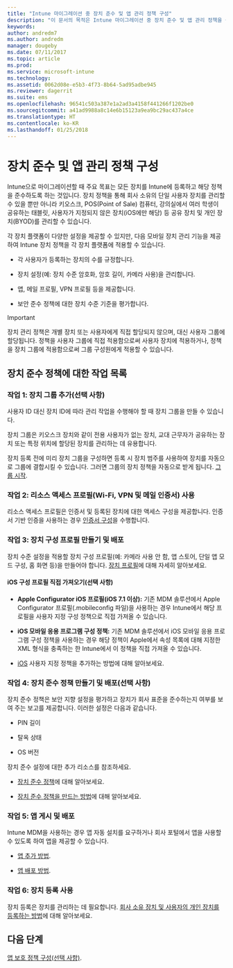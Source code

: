 ```yaml
---
title: "Intune 마이그레이션 중 장치 준수 및 앱 관리 정책 구성"
description: "이 문서의 목적은 Intune 마이그레이션 중 장치 준수 및 앱 관리 정책을 구성하는 데 필요한 단계를 제공하는 것입니다."
keywords: 
author: andredm7
ms.author: andredm
manager: dougeby
ms.date: 07/11/2017
ms.topic: article
ms.prod: 
ms.service: microsoft-intune
ms.technology: 
ms.assetid: 0062d08e-e5b3-4f73-8b64-5ad95adbe945
ms.reviewer: dagerrit
ms.suite: ems
ms.openlocfilehash: 96541c503a387e1a2ad3a4158f441266f1202be0
ms.sourcegitcommit: a41ad9988a8c14e6b15123a9ea9bc29ac437a4ce
ms.translationtype: HT
ms.contentlocale: ko-KR
ms.lasthandoff: 01/25/2018
---
```

# <a name="configure-device-compliance-and-app-management-policies"></a>장치 준수 및 앱 관리 정책 구성

Intune으로 마이그레이션할 때 주요 목표는 모든 장치를 Intune에 등록하고 해당 정책을 준수하도록 하는 것입니다. 장치 정책을 통해 회사 소유의 단일 사용자 장치를 관리할 수 있을 뿐만 아니라 키오스크, POS(Point of Sale) 컴퓨터, 강의실에서 여러 학생이 공유하는 태블릿, 사용자가 지정되지 않은 장치(iOS에만 해당) 등 공유 장치 및 개인 장치(BYOD)를 관리할 수 있습니다.

각 장치 플랫폼이 다양한 설정을 제공할 수 있지만, 다음 모바일 장치 관리 기능을 제공하여 Intune 장치 정책을 각 장치 플랫폼에 적용할 수 있습니다.

-   각 사용자가 등록하는 장치의 수를 규정합니다.

-   장치 설정(예: 장치 수준 암호화, 암호 길이, 카메라 사용)을 관리합니다.

-   앱, 메일 프로필, VPN 프로필 등을 제공합니다.

-   보안 준수 정책에 대한 장치 수준 기준을 평가합니다.

> [!IMPORTANT]
> 장치 관리 정책은 개별 장치 또는 사용자에게 직접 할당되지 않으며, 대신 사용자 그룹에 할당됩니다. 정책을 사용자 그룹에 직접 적용함으로써 사용자 장치에 적용하거나, 정책을 장치 그룹에 적용함으로써 그룹 구성원에게 적용할 수 있습니다.

## <a name="task-list-for-device-compliance-policies"></a>장치 준수 정책에 대한 작업 목록

### <a name="task-1-add-device-groups-optional"></a>작업 1: 장치 그룹 추가(선택 사항)

사용자 ID 대신 장치 ID에 따라 관리 작업을 수행해야 할 때 장치 그룹을 만들 수 있습니다.

장치 그룹은 키오스크 장치와 같이 전용 사용자가 없는 장치, 교대 근무자가 공유하는 장치 또는 특정 위치에 할당된 장치를 관리하는 데 유용합니다.

장치 등록 전에 미리 장치 그룹을 구성하면 등록 시 장치 범주를 사용하여 장치를 자동으로 그룹에 결합시킬 수 있습니다. 그러면 그룹의 장치 정책을 자동으로 받게 됩니다. [그룹 시작](groups-get-started.md).

### <a name="task-2-use-resource-access-profiles-wi-fi-vpn-and-email-certificates"></a>작업 2: 리소스 액세스 프로필(Wi-Fi, VPN 및 메일 인증서) 사용

리소스 액세스 프로필은 인증서 및 등록된 장치에 대한 액세스 구성을 제공합니다. 인증서 기반 인증을 사용하는 경우 [인증서 구성](certificates-configure.md)을 수행합니다.

### <a name="task-3-create-and-deploy-device-configuration-profiles"></a>작업 3: 장치 구성 프로필 만들기 및 배포

장치 수준 설정을 적용할 장치 구성 프로필(예: 카메라 사용 안 함, 앱 스토어, 단일 앱 모드 구성, 홈 화면 등)을 만들어야 합니다. [장치 프로필](device-profiles.md)에 대해 자세히 알아보세요.

####  <a name="directly-import-ios-configuration-profiles-optional"></a>iOS 구성 프로필 직접 가져오기(선택 사항)

-   **Apple Configurator iOS 프로필(iOS 7.1 이상):** 기존 MDM 솔루션에서 Apple Configurator 프로필(.mobileconfig 파일)을 사용하는 경우 Intune에서 해당 프로필을 사용자 지정 구성 정책으로 직접 가져올 수 있습니다.

-   **iOS 모바일 응용 프로그램 구성 정책:** 기존 MDM 솔루션에서 iOS 모바일 응용 프로그램 구성 정책을 사용하는 경우 해당 정책이 Apple에서 속성 목록에 대해 지정한 XML 형식을 충족하는 한 Intune에서 이 정책을 직접 가져올 수 있습니다.

- [iOS](custom-settings-ios.md) 사용자 지정 정책을 추가하는 방법에 대해 알아보세요.

### <a name="task-4-create-and-deploy-device-compliance-policies-optional"></a>작업 4: 장치 준수 정책 만들기 및 배포(선택 사항)

장치 준수 정책은 보안 지향 설정을 평가하고 장치가 회사 표준을 준수하는지 여부를 보여 주는 보고를 제공합니다. 이러한 설정은 다음과 같습니다.

-   PIN 길이

-   탈옥 상태

-   OS 버전

장치 준수 설정에 대한 추가 리소스를 참조하세요.

-   [장치 준수 정책](device-compliance.md)에 대해 알아보세요.

-   [장치 준수 정책을 만드는 방법](device-compliance-get-started.md)에 대해 알아보세요.

### <a name="task-5-publish-and-deploy-apps"></a>작업 5: 앱 게시 및 배포

Intune MDM을 사용하는 경우 앱 자동 설치를 요구하거나 회사 포털에서 앱을 사용할 수 있도록 하여 앱을 제공할 수 있습니다.

-   [앱 추가 방법](apps-add.md).

-   [앱 배포 방법](apps-deploy.md).

### <a name="task-6-enable-device-enrollment"></a>작업 6: 장치 등록 사용

장치 등록은 장치를 관리하는 데 필요합니다. [회사 소유 장치 및 사용자의 개인 장치를 등록하는 방법](device-enrollment.md)에 대해 알아보세요.

## <a name="next-steps"></a>다음 단계

[앱 보호 정책 구성(선택 사항)](migration-guide-app-protection-policies.md).
